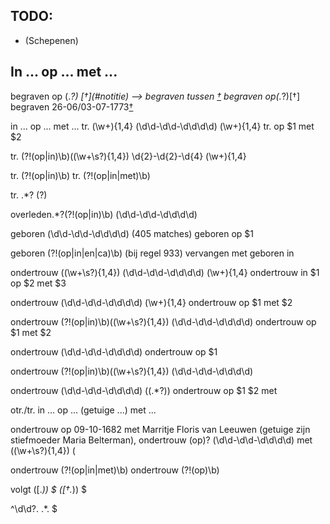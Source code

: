## TODO:
- (Schepenen)   


## In ... op ... met ...
begraven op (.*?) \[†\]\(#notitie\) --> begraven tussen [†](#notitie)
begraven op(.*?)\[†\]
begraven 26-06/03-07-1773[†](#notitie)

in ... op ... met ...
tr. (\w+){1,4} (\d\d-\d\d-\d\d\d\d) (\w+){1,4}
tr. op $1 met $2

tr\. (?!(op|in)\b)((\w+\s?){1,4}) \d{2}-\d{2}-\d{4} (\w+){1,4}

tr\. (?!(op|in)\b)
tr\. (?!(op|in|met)\b)

tr\. .*? \(?\)

overleden.*?(?!(op|in)\b) (\d\d-\d\d-\d\d\d\d)

geboren (\d\d-\d\d-\d\d\d\d) (405 matches)
geboren op $1

geboren (?!(op|in|en|ca)\b) (bij regel 933) vervangen met geboren in 


ondertrouw ((\w+\s?){1,4}) (\d\d-\d\d-\d\d\d\d) (\w+){1,4}
ondertrouw in $1 op $2 met $3

ondertrouw (\d\d-\d\d-\d\d\d\d) (\w+){1,4}
ondertrouw op $1 met $2

ondertrouw (?!(op|in)\b)((\w+\s?){1,4}) (\d\d-\d\d-\d\d\d\d)
ondertrouw op $1 met $2


ondertrouw (\d\d-\d\d-\d\d\d\d)
ondertrouw op $1

ondertrouw (?!(op|in)\b)((\w+\s?){1,4}) (\d\d-\d\d-\d\d\d\d)

ondertrouw (\d\d-\d\d-\d\d\d\d) (\(.*?\)) 
ondertrouw op $1 $2 met 

otr./tr. in ... op ... (getuige ...) met ...


ondertrouw op 09-10-1682 met Marritje Floris van Leeuwen (getuige zijn stiefmoeder Maria Belterman),
ondertrouw (op)? (\d\d-\d\d-\d\d\d\d) met ((\w+\s?){1,4}) \(

ondertrouw (?!(op|in|met)\b)
ondertrouw (?!(op)\b)

volgt (\[.*\))  $
(\[†.*\))  $

^\d\d?\. .*\.  $
